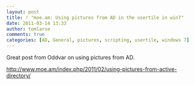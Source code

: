 ```yaml
---
layout: post
title: ! "moe.am: Using pictures from AD in the usertile in win7"
date: 2011-03-14 13:33
author: tomlarse
comments: true
categories: [AD, General, pictures, scripting, usertile, windows 7]
---
```

Great post from Oddvar on using pictures from AD.

<a href="http://www.moe.am/index.php/2011/02/using-pictures-from-active-directory/">http://www.moe.am/index.php/2011/02/using-pictures-from-active-directory/</a>
